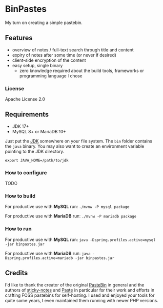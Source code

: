 # BinPastes

My turn on creating a simple pastebin.

## Features

* overview of notes / full-text search through title and content
* expiry of notes after some time (or never if desired)
* client-side encryption of the content
* easy setup, single binary
    * zero knowledge required about the build tools, frameworks or programming language I chose

### License

Apache License 2.0

## Requirements

* JDK 17+
* MySQL 8+ or MariaDB 10+

Just put the [JDK](https://adoptium.net/temurin/releases/) somewhere on your file system.
The `bin` folder contains the `java` binary.
You may also want to create an environment variable pointing to the JDK directory.

`export JAVA_HOME=/path/to/jdk`

### How to configure

TODO

### How to build

For productive use with __MySQL__ run:
`./mvnw -P mysql package`

For productive use with __MariaDB__ run:
`./mvnw -P mariadb package`

### How to run

For productive use with __MySQL__ run:
`java -Dspring.profiles.active=mysql -jar binpastes.jar`

For productive use with __MariaDB__ run:
`java -Dspring.profiles.active=mariadb -jar binpastes.jar`

## Credits

I'd like to thank the creator of the original [PasteBin](https://github.com/lordelph/pastebin) in general and the authors of [sticky-notes](https://github.com/sayakb/sticky-notes) and [Paste](https://github.com/jordansamuel/PASTE)
in particular for their work and efforts in crafting FOSS pastebins for self-hosting.
I used and enjoyed your tools for quite some years, I even maintained them running with newer PHP versions.
